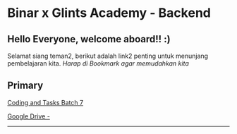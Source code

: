 # Binar x Glints Academy - Backend
## Hello Everyone, welcome aboard!! :)

Selamat siang teman2,
berikut adalah link2 penting untuk menunjang pembelajaran kita.
*Harap di Bookmark agar memudahkan kita*

## Primary
[Coding and Tasks Batch 7](https://gitlab.com/vincent.guizot/binar-x-glints-academy-backend)

[Google Drive -](https://drive.google.com/drive/folders/1gfRK3tKhy5BvX1B6CsS9ryeUA1tsQDq8?usp=sharing)
___